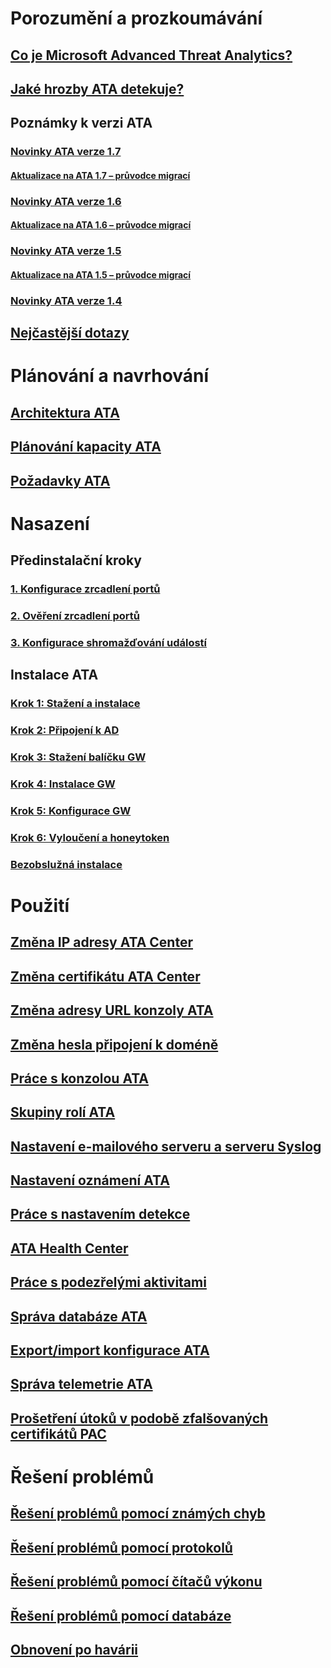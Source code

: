# Porozumění a prozkoumávání
## [Co je Microsoft Advanced Threat Analytics?](/advanced-threat-analytics/understand-explore/what-is-ata)
## [Jaké hrozby ATA detekuje?](/advanced-threat-analytics/understand-explore/ata-threats)
## Poznámky k verzi ATA
### [Novinky ATA verze 1.7](/advanced-threat-analytics/understand-explore/whats-new-version-1.7)
#### [Aktualizace na ATA 1.7 – průvodce migrací](/advanced-threat-analytics/understand-explore/ata-update-1.7-migration-guide)
### [Novinky ATA verze 1.6](/advanced-threat-analytics/understand-explore/whats-new-version-1.6)
#### [Aktualizace na ATA 1.6 – průvodce migrací](/advanced-threat-analytics/understand-explore/ata-update-1.6-migration-guide)
### [Novinky ATA verze 1.5](/advanced-threat-analytics/understand-explore/whats-new-version-1.5)
#### [Aktualizace na ATA 1.5 – průvodce migrací](/advanced-threat-analytics/understand-explore/ata-update-1.5-migration-guide)
### [Novinky ATA verze 1.4](/advanced-threat-analytics/understand-explore/whats-new-version-1.4)
## [Nejčastější dotazy](/advanced-threat-analytics/understand-explore/ata-technical-faq)
# Plánování a navrhování
## [Architektura ATA](/advanced-threat-analytics/plan-design/ata-architecture)
## [Plánování kapacity ATA](/advanced-threat-analytics/plan-design/ata-capacity-planning)
## [Požadavky ATA](/advanced-threat-analytics/plan-design/ata-prerequisites)
# Nasazení
## Předinstalační kroky
### [1. Konfigurace zrcadlení portů](/advanced-threat-analytics/deploy-use/configure-port-mirroring)
### [2. Ověření zrcadlení portů](/advanced-threat-analytics/deploy-use/validate-port-mirroring)
### [3. Konfigurace shromažďování událostí](/advanced-threat-analytics/deploy-use/configure-event-collection)
## Instalace ATA
### [Krok 1: Stažení a instalace](/advanced-threat-analytics/deploy-use/install-ata-step1)
### [Krok 2: Připojení k AD](/advanced-threat-analytics/deploy-use/install-ata-step2)
### [Krok 3: Stažení balíčku GW](/advanced-threat-analytics/deploy-use/install-ata-step3)
### [Krok 4: Instalace GW](/advanced-threat-analytics/deploy-use/install-ata-step4)
### [Krok 5: Konfigurace GW](/advanced-threat-analytics/deploy-use/install-ata-step5)
### [Krok 6: Vyloučení a honeytoken](/advanced-threat-analytics/deploy-use/install-ata-step6)
### [Bezobslužná instalace](/advanced-threat-analytics/deploy-use/ata-silent-installation)
# Použití
## [Změna IP adresy ATA Center](/advanced-threat-analytics/deploy-use/modifying-ata-config-centerip)
## [Změna certifikátu ATA Center](/advanced-threat-analytics/deploy-use/modifying-ata-config-centercert)
## [Změna adresy URL konzoly ATA](/advanced-threat-analytics/deploy-use/modifying-ata-config-consoleurl)
## [Změna hesla připojení k doméně](/advanced-threat-analytics/deploy-use/modifying-ata-config-dcpassword)
## [Práce s konzolou ATA](/advanced-threat-analytics/deploy-use/working-with-ata-console)
## [Skupiny rolí ATA](/advanced-threat-analytics/deploy-use/ata-role-groups)
## [Nastavení e-mailového serveru a serveru Syslog](/advanced-threat-analytics/deploy-use/setting-syslog-email-server-settings)
## [Nastavení oznámení ATA](/advanced-threat-analytics/deploy-use/setting-ata-alerts)
## [Práce s nastavením detekce](/advanced-threat-analytics/deploy-use/working-with-detection-settings)
## [ATA Health Center](/advanced-threat-analytics/deploy-use/ata-health-center)
## [Práce s podezřelými aktivitami](/advanced-threat-analytics/deploy-use/working-with-suspicious-activities)
## [Správa databáze ATA](/advanced-threat-analytics/deploy-use/ata-database-management)
## [Export/import konfigurace ATA](/advanced-threat-analytics/deploy-use/ata-configuration-file)
## [Správa telemetrie ATA](/advanced-threat-analytics/deploy-use/manage-telemetry-settings)
## [Prošetření útoků v podobě zfalšovaných certifikátů PAC](/use-case-forged-pac)
# Řešení problémů
## [Řešení problémů pomocí známých chyb](troubleshooting-ata-known-errors.md)
## [Řešení problémů pomocí protokolů](troubleshooting-ata-using-logs.md)
## [Řešení problémů pomocí čítačů výkonu](troubleshooting-ata-using-perf-counters.md)
## [Řešení problémů pomocí databáze](troubleshooting-ata-using-ata-database.md)
## [Obnovení po havárii](/advanced-threat-analytics/troubleshoot/disaster-recovery.md)